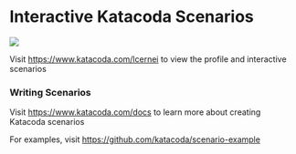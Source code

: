 # Interactive Katacoda Scenarios

[![](http://shields.katacoda.com/katacoda/lcernei/count.svg)](https://www.katacoda.com/lcernei "Get your profile on Katacoda.com")

Visit https://www.katacoda.com/lcernei to view the profile and interactive scenarios

### Writing Scenarios
Visit https://www.katacoda.com/docs to learn more about creating Katacoda scenarios

For examples, visit https://github.com/katacoda/scenario-example
